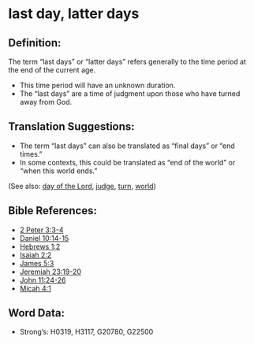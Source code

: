 # last day, latter days

## Definition:

The term “last days” or “latter days” refers generally to the time period at the end of the current age.

* This time period will have an unknown duration.
* The “last days” are a time of judgment upon those who have turned away from God.

## Translation Suggestions:

* The term “last days” can also be translated as “final days” or “end times.”
* In some contexts, this could be translated as “end of the world” or “when this world ends.”

(See also: [day of the Lord](../kt/dayofthelord.md), [judge](../kt/judge.md), [turn](../other/turn.md), [world](../kt/world.md))

## Bible References:

* [2 Peter 3:3-4](rc://en/tn/help/2pe/03/03)
* [Daniel 10:14-15](rc://en/tn/help/dan/10/14)
* [Hebrews 1:2](rc://en/tn/help/heb/01/02)
* [Isaiah 2:2](rc://en/tn/help/isa/02/02)
* [James 5:3](rc://en/tn/help/jas/05/03)
* [Jeremiah 23:19-20](rc://en/tn/help/jer/23/19)
* [John 11:24-26](rc://en/tn/help/jhn/11/24)
* [Micah 4:1](rc://en/tn/help/mic/04/01)

## Word Data:

* Strong’s: H0319, H3117, G20780, G22500
